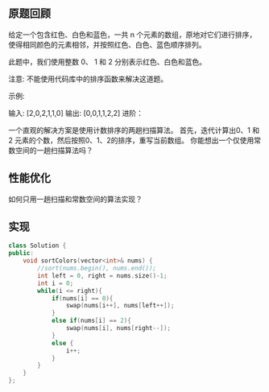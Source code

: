 ## 原题回顾
给定一个包含红色、白色和蓝色，一共 n 个元素的数组，原地对它们进行排序，使得相同颜色的元素相邻，并按照红色、白色、蓝色顺序排列。

此题中，我们使用整数 0、 1 和 2 分别表示红色、白色和蓝色。

注意:
不能使用代码库中的排序函数来解决这道题。

示例:

输入: [2,0,2,1,1,0]
输出: [0,0,1,1,2,2]
进阶：

一个直观的解决方案是使用计数排序的两趟扫描算法。
首先，迭代计算出0、1 和 2 元素的个数，然后按照0、1、2的排序，重写当前数组。
你能想出一个仅使用常数空间的一趟扫描算法吗？

## 性能优化
如何只用一趟扫描和常数空间的算法实现？

## 实现

```cpp
class Solution {
public:
    void sortColors(vector<int>& nums) {
        //sort(nums.begin(), nums.end());
        int left = 0, right = nums.size()-1;
        int i = 0;
        while(i <= right){
            if(nums[i] == 0){
                swap(nums[i++], nums[left++]);
            }
            else if(nums[i] == 2){
                swap(nums[i], nums[right--]);
            }
            else {
                i++;
            }
        }
    }
};
```
